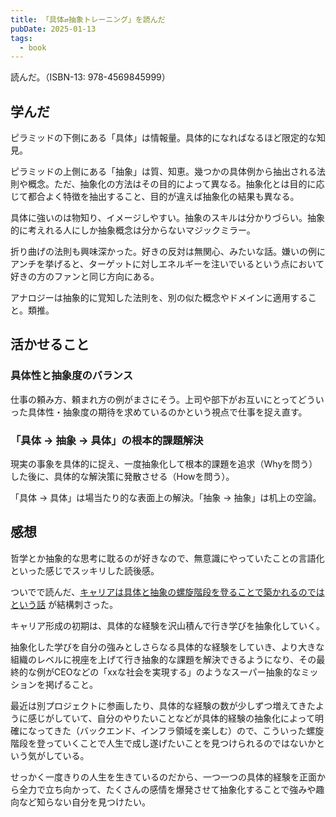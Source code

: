 ```yaml
---
title: 「具体⇄抽象トレーニング」を読んだ
pubDate: 2025-01-13
tags:
  - book
---
```


読んだ。（ISBN-13: 978-4569845999）

## 学んだ

ピラミッドの下側にある「具体」は情報量。具体的になればなるほど限定的な知見。

ピラミッドの上側にある「抽象」は質、知恵。幾つかの具体例から抽出される法則や概念。ただ、抽象化の方法はその目的によって異なる。抽象化とは目的に応じて都合よく特徴を抽出すること、目的が違えば抽象化の結果も異なる。

具体に強いのは物知り、イメージしやすい。抽象のスキルは分かりづらい。抽象的に考えれる人にしか抽象概念は分からないマジックミラー。

折り曲げの法則も興味深かった。好きの反対は無関心、みたいな話。嫌いの例にアンチを挙げると、ターゲットに対しエネルギーを注いでいるという点において好きの方のファンと同じ方向にある。

アナロジーは抽象的に覚知した法則を、別の似た概念やドメインに適用すること。類推。

## 活かせること

### 具体性と抽象度のバランス

仕事の頼み方、頼まれ方の例がまさにそう。上司や部下がお互いにとってどういった具体性・抽象度の期待を求めているのかという視点で仕事を捉え直す。

### 「具体 → 抽象 → 具体」の根本的課題解決

現実の事象を具体的に捉え、一度抽象化して根本的課題を追求（Whyを問う）した後に、具体的な解決策に発散させる（Howを問う）。

「具体 → 具体」は場当たり的な表面上の解決。「抽象 → 抽象」は机上の空論。

## 感想

哲学とか抽象的な思考に耽るのが好きなので、無意識にやっていたことの言語化といった感じでスッキリした読後感。

ついでで読んだ、[キャリアは具体と抽象の螺旋階段を登ることで築かれるのではという話](https://note.com/danimal141/n/na14d687bcdd9) が結構刺さった。

キャリア形成の初期は、具体的な経験を沢山積んで行き学びを抽象化していく。

抽象化した学びを自分の強みとしさらなる具体的な経験をしていき、より大きな組織のレベルに視座を上げて行き抽象的な課題を解決できるようになり、その最終的な例がCEOなどの「xxな社会を実現する」のようなスーパー抽象的なミッションを掲げること。

最近は別プロジェクトに参画したり、具体的な経験の数が少しずつ増えてきたように感じがしていて、自分のやりたいことなどが具体的経験の抽象化によって明確になってきた（バックエンド、インフラ領域を楽しむ）ので、こういった螺旋階段を登っていくことで人生で成し遂げたいことを見つけられるのではないかという気がしている。

せっかく一度きりの人生を生きているのだから、一つ一つの具体的経験を正面から全力で立ち向かって、たくさんの感情を爆発させて抽象化することで強みや趣向など知らない自分を見つけたい。


